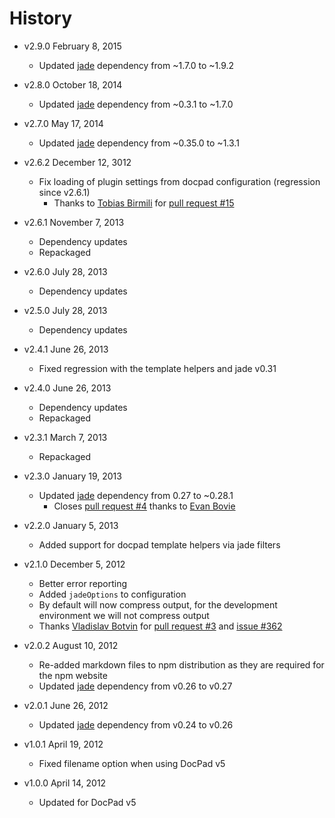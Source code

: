 # History

- v2.9.0 February 8, 2015
	- Updated [jade](https://github.com/jadejs/jade) dependency from ~1.7.0 to ~1.9.2

- v2.8.0 October 18, 2014
	- Updated [jade](https://github.com/visionmedia/jade) dependency from ~0.3.1 to ~1.7.0

- v2.7.0 May 17, 2014
	- Updated [jade](https://github.com/visionmedia/jade) dependency from ~0.35.0 to ~1.3.1

- v2.6.2 December 12, 3012
	- Fix loading of plugin settings from docpad configuration (regression since v2.6.1)
		- Thanks to [Tobias Birmili](https://github.com/toabi) for [pull request #15](https://github.com/docpad/docpad-plugin-jade/pull/15)

- v2.6.1 November 7, 2013
	- Dependency updates
	- Repackaged

- v2.6.0 July 28, 2013
	- Dependency updates

- v2.5.0 July 28, 2013
	- Dependency updates

- v2.4.1 June 26, 2013
	- Fixed regression with the template helpers and jade v0.31

- v2.4.0 June 26, 2013
	- Dependency updates
	- Repackaged

- v2.3.1 March 7, 2013
	- Repackaged

- v2.3.0 January 19, 2013
	- Updated [jade](https://github.com/visionmedia/jade) dependency from 0.27 to ~0.28.1
		- Closes [pull request #4](https://github.com/docpad/docpad-plugin-jade/pull/4) thanks to [Evan Bovie](https://github.com/phaseOne)

- v2.2.0 January 5, 2013
	- Added support for docpad template helpers via jade filters

- v2.1.0 December 5, 2012
	- Better error reporting
	- Added `jadeOptions` to configuration
	- By default will now compress output, for the development environment we will not compress output
	- Thanks [Vladislav Botvin](https://github.com/darrrk) for [pull request #3](https://github.com/docpad/docpad-plugin-jade/pull/3) and [issue #362](https://github.com/bevry/docpad/issues/362)

- v2.0.2 August 10, 2012
	- Re-added markdown files to npm distribution as they are required for the npm website
	- Updated [jade](https://github.com/visionmedia/jade) dependency from v0.26 to v0.27

- v2.0.1 June 26, 2012
	- Updated [jade](https://github.com/visionmedia/jade) dependency from v0.24 to v0.26

- v1.0.1 April 19, 2012
	- Fixed filename option when using DocPad v5

- v1.0.0 April 14, 2012
	- Updated for DocPad v5
